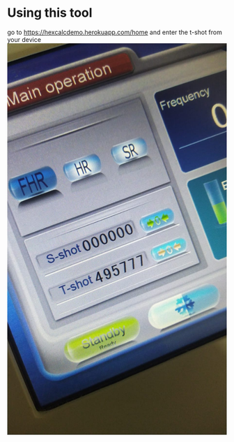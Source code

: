 # Using this tool
go to https://hexcalcdemo.herokuapp.com/home and enter the t-shot from your device
![t-shot](https://github.com/villayer/Enigma/blob/master/Assets/tshot.jpeg)
